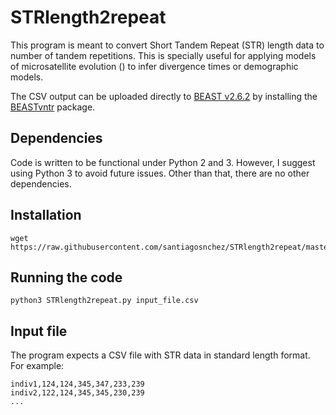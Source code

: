 # STRlength2repeat

This program is meant to convert Short Tandem Repeat (STR) length data to number of tandem repetitions. This is specially useful for applying models of microsatellite evolution () to infer divergence times or demographic models.

The CSV output can be uploaded directly to [BEAST v2.6.2](https://github.com/CompEvol/beast2/releases) by installing the [BEASTvntr](https://github.com/rbouckaert/BEASTvntr) package.

## Dependencies

Code is written to be functional under Python 2 and 3. However, I suggest using Python 3 to avoid future issues. Other than that, there are no other dependencies.

## Installation

```
wget https://raw.githubusercontent.com/santiagosnchez/STRlength2repeat/master/STRlength2repeat.py
```

## Running the code

```
python3 STRlength2repeat.py input_file.csv
```

## Input file

The program expects a CSV file with STR data in standard length format.
For example:

```
indiv1,124,124,345,347,233,239
indiv2,122,124,345,345,230,239
...
```
